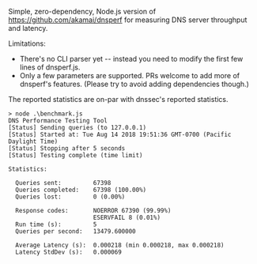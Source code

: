 Simple, zero-dependency, Node.js version of https://github.com/akamai/dnsperf
for measuring DNS server throughput and latency.

Limitations:
* There's no CLI parser yet -- instead you need to modify the first few lines of
  dnsperf.js.
* Only a few parameters are supported. PRs welcome to add more of dnsperf's
  features. (Please try to avoid adding dependencies though.)

The reported statistics are on-par with dnssec's reported statistics.

```
> node .\benchmark.js
DNS Performance Testing Tool
[Status] Sending queries (to 127.0.0.1)
[Status] Started at: Tue Aug 14 2018 19:51:36 GMT-0700 (Pacific Daylight Time)
[Status] Stopping after 5 seconds
[Status] Testing complete (time limit)

Statistics:

  Queries sent:         67398
  Queries completed:    67398 (100.00%)
  Queries lost:         0 (0.00%)

  Response codes:       NOERROR 67390 (99.99%)
                        ESERVFAIL 8 (0.01%)
  Run time (s):         5
  Queries per second:   13479.600000

  Average Latency (s):  0.000218 (min 0.000218, max 0.000218)
  Latency StdDev (s):   0.000069
```

